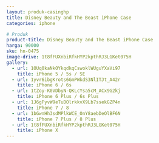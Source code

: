 ```yaml
---
layout: produk-casinghp
title: Disney Beauty and The Beast iPhone Case
categories: iphone

# Produk
product-title: Disney Beauty and The Beast iPhone Case
harga: 90000
sku: hn-0475
image-drive: 1t8fFUXnbiRfkHYP2kpthRJ3LGKet075H
gallery:
  - url: 1OUq0kaNkOYkqdkqCswoklWUguYXaVi97
    title: iPhone 5 / 5s / SE
  - url: 1yvr6ibgKrots6GmPWkdS3NlITJt_A42r
    title: iPhone 6 / 6s
  - url: 1tZoy-K0VDbyN-QKLcYsa5cM_ACx9G2kj
    title: iPhone 6 Plus / 6s Plus
  - url: 1J6gFyvW9eTuDOlrkkvX9Lb7ssekGZP4n
    title: iPhone 7 / 8
  - url: 1bGwnHh3sdMPlkWCE_OnY8aebDeOlBF6N
    title: iPhone 7 Plus / 8 Plus
  - url: 1t8fFUXnbiRfkHYP2kpthRJ3LGKet075H
    title: iPhone X
---
```

